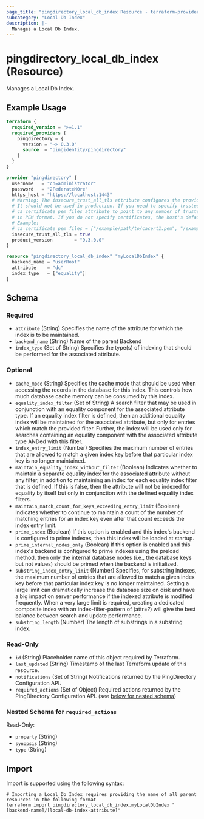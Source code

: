 ```yaml
---
page_title: "pingdirectory_local_db_index Resource - terraform-provider-pingdirectory"
subcategory: "Local Db Index"
description: |-
  Manages a Local Db Index.
---
```


# pingdirectory_local_db_index (Resource)

Manages a Local Db Index.

## Example Usage

```terraform
terraform {
  required_version = ">=1.1"
  required_providers {
    pingdirectory = {
      version = "~> 0.3.0"
      source  = "pingidentity/pingdirectory"
    }
  }
}

provider "pingdirectory" {
  username   = "cn=administrator"
  password   = "2FederateM0re"
  https_host = "https://localhost:1443"
  # Warning: The insecure_trust_all_tls attribute configures the provider to trust any certificate presented by the PingDirectory server.
  # It should not be used in production. If you need to specify trusted CA certificates, use the
  # ca_certificate_pem_files attribute to point to any number of trusted CA certificate files
  # in PEM format. If you do not specify certificates, the host's default root CA set will be used.
  # Example:
  # ca_certificate_pem_files = ["/example/path/to/cacert1.pem", "/example/path/to/cacert2.pem"]
  insecure_trust_all_tls = true
  product_version        = "9.3.0.0"
}

resource "pingdirectory_local_db_index" "myLocalDbIndex" {
  backend_name = "userRoot"
  attribute    = "dc"
  index_type   = ["equality"]
}
```

<!-- schema generated by tfplugindocs -->
## Schema

### Required

- `attribute` (String) Specifies the name of the attribute for which the index is to be maintained.
- `backend_name` (String) Name of the parent Backend
- `index_type` (Set of String) Specifies the type(s) of indexing that should be performed for the associated attribute.

### Optional

- `cache_mode` (String) Specifies the cache mode that should be used when accessing the records in the database for this index. This controls how much database cache memory can be consumed by this index.
- `equality_index_filter` (Set of String) A search filter that may be used in conjunction with an equality component for the associated attribute type. If an equality index filter is defined, then an additional equality index will be maintained for the associated attribute, but only for entries which match the provided filter. Further, the index will be used only for searches containing an equality component with the associated attribute type ANDed with this filter.
- `index_entry_limit` (Number) Specifies the maximum number of entries that are allowed to match a given index key before that particular index key is no longer maintained.
- `maintain_equality_index_without_filter` (Boolean) Indicates whether to maintain a separate equality index for the associated attribute without any filter, in addition to maintaining an index for each equality index filter that is defined. If this is false, then the attribute will not be indexed for equality by itself but only in conjunction with the defined equality index filters.
- `maintain_match_count_for_keys_exceeding_entry_limit` (Boolean) Indicates whether to continue to maintain a count of the number of matching entries for an index key even after that count exceeds the index entry limit.
- `prime_index` (Boolean) If this option is enabled and this index's backend is configured to prime indexes, then this index will be loaded at startup.
- `prime_internal_nodes_only` (Boolean) If this option is enabled and this index's backend is configured to prime indexes using the preload method, then only the internal database nodes (i.e., the database keys but not values) should be primed when the backend is initialized.
- `substring_index_entry_limit` (Number) Specifies, for substring indexes, the maximum number of entries that are allowed to match a given index key before that particular index key is no longer maintained. Setting a large limit can dramatically increase the database size on disk and have a big impact on server performance if the indexed attribute is modified frequently. When a very large limit is required, creating a dedicated composite index with an index-filter-pattern of (attr=*?*) will give the best balance between search and update performance.
- `substring_length` (Number) The length of substrings in a substring index.

### Read-Only

- `id` (String) Placeholder name of this object required by Terraform.
- `last_updated` (String) Timestamp of the last Terraform update of this resource.
- `notifications` (Set of String) Notifications returned by the PingDirectory Configuration API.
- `required_actions` (Set of Object) Required actions returned by the PingDirectory Configuration API. (see [below for nested schema](#nestedatt--required_actions))

<a id="nestedatt--required_actions"></a>
### Nested Schema for `required_actions`

Read-Only:

- `property` (String)
- `synopsis` (String)
- `type` (String)

## Import

Import is supported using the following syntax:

```shell
# Importing a Local Db Index requires providing the name of all parent resources in the following format
terraform import pingdirectory_local_db_index.myLocalDbIndex "[backend-name]/[local-db-index-attribute]"
```

